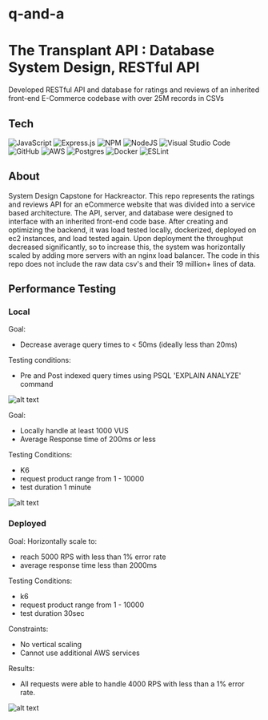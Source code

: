 # q-and-a

# The Transplant API : Database System Design, RESTful API
Developed RESTful API and database for ratings and reviews of an inherited front-end E-Commerce codebase with over 25M records in CSVs

## Tech ##

![JavaScript](https://img.shields.io/badge/javascript-%23323330.svg?style=for-the-badge&logo=javascript&logoColor=%23F7DF1E) ![Express.js](https://img.shields.io/badge/express.js-%23404d59.svg?style=for-the-badge&logo=express&logoColor=%2361DAFB) ![NPM](https://img.shields.io/badge/NPM-%23000000.svg?style=for-the-badge&logo=npm&logoColor=white) ![NodeJS](https://img.shields.io/badge/node.js-6DA55F?style=for-the-badge&logo=node.js&logoColor=white) ![Visual Studio Code](https://img.shields.io/badge/Visual%20Studio%20Code-0078d7.svg?style=for-the-badge&logo=visual-studio-code&logoColor=white) ![GitHub](https://img.shields.io/badge/github-%23121011.svg?style=for-the-badge&logo=github&logoColor=white) ![AWS](https://img.shields.io/badge/AWS-%23FF9900.svg?style=for-the-badge&logo=amazon-aws&logoColor=white) ![Postgres](https://img.shields.io/badge/postgres-%23316192.svg?style=for-the-badge&logo=postgresql&logoColor=white) ![Docker](https://img.shields.io/badge/docker-%230db7ed.svg?style=for-the-badge&logo=docker&logoColor=white) ![ESLint](https://img.shields.io/badge/ESLint-4B3263?style=for-the-badge&logo=eslint&logoColor=white)

## About ##

System Design Capstone for Hackreactor. This repo represents the ratings and reviews API for an eCommerce website that was divided into a service based architecture. The API, server, and database were designed to interface with an inherited front-end code base. After creating and optimizing the backend, it was load tested locally, dockerized, deployed on ec2 instances, and load tested again. Upon deployment the throughput decreased significantly, so to increase this, the system was horizontally scaled by adding more servers with an nginx load balancer. The code in this repo does not include the raw data csv's and their 19 million+ lines of data.

## Performance Testing ##

### Local ###

Goal:
* Decrease average query times to < 50ms (ideally less than 20ms)

Testing conditions:
* Pre and Post indexed query times using PSQL 'EXPLAIN ANALYZE' command

![alt text](./TestingResults/explainanalyzetable.png)

Goal:
* Locally handle at least 1000 VUS
* Average Response time of 200ms or less

Testing Conditions:
* K6
* request product range from 1 - 10000
* test duration 1 minute

![alt text](./TestingResults/k6table.png)

### Deployed ###

Goal: Horizontally scale to:
* reach 5000 RPS with less than 1% error rate
* average response time less than 2000ms

Testing Conditions:
* k6
* request product range from 1 - 10000
* test duration 30sec

Constraints:
* No vertical scaling
* Cannot use additional AWS services

Results:
* All requests were able to handle 4000 RPS with less than a 1% error rate.

![alt text](./TestingResults/loaderiotable.png)
